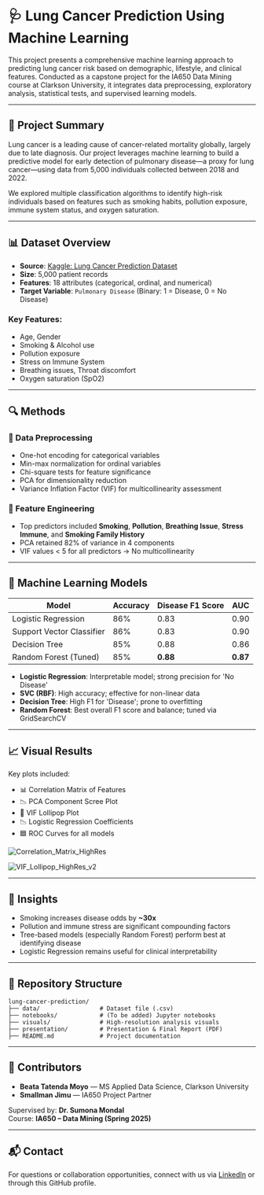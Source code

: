 # 🩺 Lung Cancer Prediction Using Machine Learning

This project presents a comprehensive machine learning approach to predicting lung cancer risk based on demographic, lifestyle, and clinical features. Conducted as a capstone project for the IA650 Data Mining course at Clarkson University, it integrates data preprocessing, exploratory analysis, statistical tests, and supervised learning models.

---

## 📘 Project Summary

Lung cancer is a leading cause of cancer-related mortality globally, largely due to late diagnosis. Our project leverages machine learning to build a predictive model for early detection of pulmonary disease—a proxy for lung cancer—using data from 5,000 individuals collected between 2018 and 2022.

We explored multiple classification algorithms to identify high-risk individuals based on features such as smoking habits, pollution exposure, immune system status, and oxygen saturation.

---

## 📊 Dataset Overview

- **Source**: [Kaggle: Lung Cancer Prediction Dataset](https://www.kaggle.com/datasets/shantanugarg274/lung-cancer-prediction-dataset)
- **Size**: 5,000 patient records
- **Features**: 18 attributes (categorical, ordinal, and numerical)
- **Target Variable**: `Pulmonary Disease` (Binary: 1 = Disease, 0 = No Disease)

### Key Features:
- Age, Gender
- Smoking & Alcohol use
- Pollution exposure
- Stress on Immune System
- Breathing issues, Throat discomfort
- Oxygen saturation (SpO2)

---

## 🔍 Methods

### 📌 Data Preprocessing
- One-hot encoding for categorical variables
- Min-max normalization for ordinal variables
- Chi-square tests for feature significance
- PCA for dimensionality reduction
- Variance Inflation Factor (VIF) for multicollinearity assessment

### 📌 Feature Engineering
- Top predictors included **Smoking**, **Pollution**, **Breathing Issue**, **Stress Immune**, and **Smoking Family History**
- PCA retained 82% of variance in 4 components
- VIF values < 5 for all predictors → No multicollinearity

---

## 🤖 Machine Learning Models

| Model               | Accuracy | Disease F1 Score | AUC |
|--------------------|----------|------------------|-----|
| Logistic Regression | 86%      | 0.83             | 0.90 |
| Support Vector Classifier | 86% | 0.83             | 0.90 |
| Decision Tree       | 85%      | 0.88             | 0.86 |
| Random Forest (Tuned) | 85%    | **0.88**         | **0.87** |

- **Logistic Regression**: Interpretable model; strong precision for 'No Disease'
- **SVC (RBF)**: High accuracy; effective for non-linear data
- **Decision Tree**: High F1 for 'Disease'; prone to overfitting
- **Random Forest**: Best overall F1 score and balance; tuned via GridSearchCV

---

## 📈 Visual Results

Key plots included:
- 📊 Correlation Matrix of Features
- 📉 PCA Component Scree Plot
- 🧪 VIF Lollipop Plot
- 📉 Logistic Regression Coefficients
- 🟦 ROC Curves for all models

![Correlation_Matrix_HighRes](https://github.com/user-attachments/assets/b5bb44c2-deda-4549-a875-917866ea8857)

![VIF_Lollipop_HighRes_v2](https://github.com/user-attachments/assets/04c378fd-d4ad-474c-bc72-4ff418166966)

---

## 🧠 Insights

- Smoking increases disease odds by **~30x**
- Pollution and immune stress are significant compounding factors
- Tree-based models (especially Random Forest) perform best at identifying disease
- Logistic Regression remains useful for clinical interpretability

---

## 📂 Repository Structure

```
lung-cancer-prediction/
├── data/                 # Dataset file (.csv)
├── notebooks/            # (To be added) Jupyter notebooks
├── visuals/              # High-resolution analysis visuals
├── presentation/         # Presentation & Final Report (PDF)
├── README.md             # Project documentation
```

---

## 👥 Contributors

- **Beata Tatenda Moyo** — MS Applied Data Science, Clarkson University
- **Smallman Jimu** — IA650 Project Partner

Supervised by: **Dr. Sumona Mondal**  
Course: **IA650 – Data Mining (Spring 2025)**

---

## 📬 Contact

For questions or collaboration opportunities, connect with us via [LinkedIn](https://linkedin.com) or through this GitHub profile.
